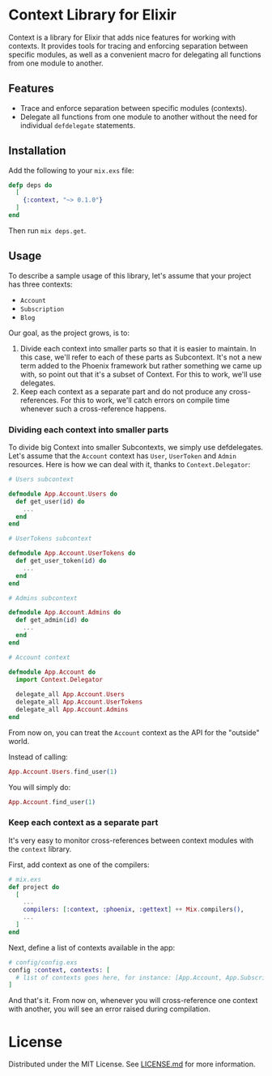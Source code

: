 # Context Library for Elixir

Context is a library for Elixir that adds nice features for working with contexts. It provides tools for tracing and enforcing separation between specific modules, as well as a convenient macro for delegating all functions from one module to another.

## Features

- Trace and enforce separation between specific modules (contexts).
- Delegate all functions from one module to another without the need for individual `defdelegate` statements.

## Installation

Add the following to your `mix.exs` file:

```elixir
defp deps do
  [
    {:context, "~> 0.1.0"}
  ]
end
```

Then run `mix deps.get`.

## Usage

To describe a sample usage of this library, let's assume that your project has three contexts:
- `Account`
- `Subscription`
- `Blog`

Our goal, as the project grows, is to:
1. Divide each context into smaller parts so that it is easier to maintain. In this case, we'll refer to each of these parts as Subcontext. It's not a new term added to the Phoenix framework but rather something we came up with, so point out that it's a subset of Context. For this to work, we'll use delegates.
2. Keep each context as a separate part and do not produce any cross-references. For this to work, we'll catch errors on compile time whenever such a cross-reference happens.

### Dividing each context into smaller parts

To divide big Context into smaller Subcontexts, we simply use defdelegates. Let's assume that the `Account` context has `User`, `UserToken` and `Admin` resources. Here is how we can deal with it, thanks to `Context.Delegator`:
```elixir
# Users subcontext

defmodule App.Account.Users do
  def get_user(id) do
    ...
  end
end

# UserTokens subcontext

defmodule App.Account.UserTokens do
  def get_user_token(id) do
    ...
  end
end

# Admins subcontext

defmodule App.Account.Admins do
  def get_admin(id) do
    ...
  end
end

# Account context

defmodule App.Account do
  import Context.Delegator
  
  delegate_all App.Account.Users
  delegate_all App.Account.UserTokens
  delegate_all App.Account.Admins
end
```

From now on, you can treat the `Account` context as the API for the "outside" world.

Instead of calling:
```elixir
App.Account.Users.find_user(1)
```

You will simply do:
```elixir
App.Account.find_user(1)
```

### Keep each context as a separate part

It's very easy to monitor cross-references between context modules with the `context` library.

First, add context as one of the compilers:
```elixir
# mix.exs
def project do
  [
    ...
    compilers: [:context, :phoenix, :gettext] ++ Mix.compilers(),
    ...
  ]
end
```

Next, define a list of contexts available in the app:
```elixir
# config/config.exs
config :context, contexts: [
  # list of contexts goes here, for instance: [App.Account, App.Subscription, App.Blog]
]
```

And that's it. From now on, whenever you will cross-reference one context with another, you will see an error raised during compilation.

# License

Distributed under the MIT License. See [LICENSE.md](LICENSE.md) for more information.
